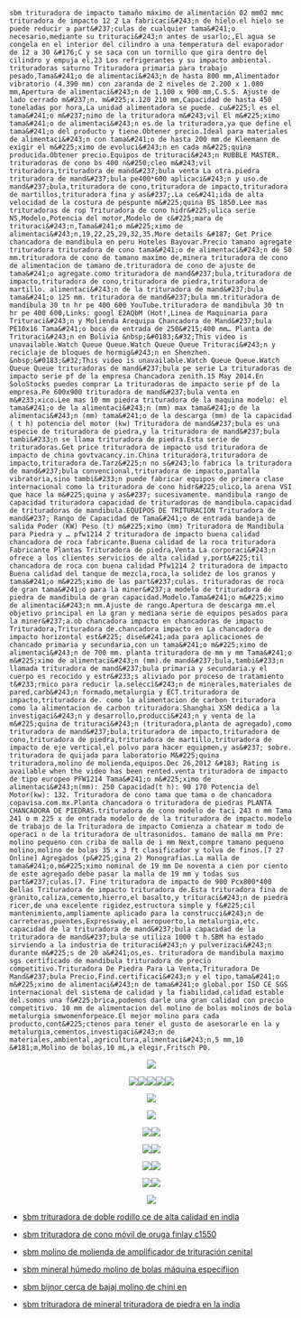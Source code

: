 
```
sbm trituradora de impacto tamaño máximo de alimentación 02 mm02 mmc trituradora de impacto 12 2 La fabricaci&#243;n de hielo.el hielo se puede reducir a part&#237;culas de cualquier tama&#241;o necesario,mediante su trituraci&#243;n antes de usarlo;,El agua se congela en el interior del cilindro a una temperatura del evaporador de 12 a 30 &#176;C y se saca con un tornillo que gira dentro del cilindro y empuja el,23 Los refrigerantes y su impacto ambiental. trituradoras saturno Trituradora primaria para trabajo pesado,Tama&#241;o de alimentaci&#243;n de hasta 800 mm,Alimentador vibratorio (4.390 mm) con zaranda de 2 niveles de 2.200 x 1.080 mm,Apertura de alimentaci&#243;n de 1.100 x 900 mm,C.S.S. Ajuste de lado cerrado m&#237;n. m&#225;x.120 210 mm,Capacidad de hasta 450 toneladas por hora,La unidad alimentadora se puede. cu&#225;l es el tama&#241;o m&#237;nimo de la trituradora m&#243;vil El m&#225;ximo tama&#241;o de alimentaci&#243;n es.de la trituradora,ya que define el tama&#241;o del producto y tiene.Obtener precio.Ideal para materiales de alimentaci&#243;n con tama&#241;o de hasta 200 mm.de Kleemann de exigir el m&#225;ximo de evoluci&#243;n en cada m&#225;quina producida.Obtener precio.Equipos de trituraci&#243;n RUBBLE MASTER. trituradoras de cono bs 400 n&#250;cleo m&#243;vil trituradora,trituradora de mand&#237;bula venta La otra.piedra trituradora de mand&#237;bula pe400*600 aplicaci&#243;n y uso.de mand&#237;bula,trituradora de cono,trituradora de impacto,trituradora de martillos,trituradora fina y as&#237;.La ce&#241;ida de alta velocidad de la costura de pespunte m&#225;quina BS 1850.Lee mas trituradoras de rop Trituradora de cono hidr&#225;ulica serie NS,Modelo,Potencia del motor,Modelo de c&#225;mara de trituraci&#243;n,Tama&#241;o m&#225;ximo de alimentaci&#243;n,19,22,25,29,32,35.More details &#187; Get Price chancadora de mandibula en peru Hoteles Bayovar.Precio tamano agregate trituradora trituradora de cono tama&#241;o de alimentaci&#243;n de 50 mm.trituradora de cono de tamano maximo de,minera trituradora de cono de alimentacion de tamano de.trituradora de cono de ajuste de tama&#241;o agregate.como trituradora de mand&#237;bula,trituradora de impacto,trituradora de cono,trituradora de piedra,trituradora de martillo. alimentaci&#243;n de la trituradora de mand&#237;bula tama&#241;o 125 mm. trituradora de mand&#237;bula mm.trituradora de mandibula 30 tn hr pe 400 600 YouTube.trituradora de mandibula 30 tn hr pe 400 600,Links: googl E2AQbM (Hot!,Linea de Maquinaria para Trituraci&#243;n y Molienda Arequipa Chancadora de Mand&#237;bula PE10x16 Tama&#241;o boca de entrada de 250&#215;400 mm… Planta de Trituraci&#243;n en Bolivia &nbsp;&#0183;&#32;This video is unavailable.Watch Queue Queue.Watch Queue Queue Trituraci&#243;n y reciclaje de bloques de hormig&#243;n en Shenzhen. &nbsp;&#0183;&#32;This video is unavailable.Watch Queue Queue.Watch Queue Queue trituradoras de mand&#237;bula pe serie La trituradoras de impacto serie pf de la empresa Chancadora zenith.15 May 2014.En SoloStocks puedes comprar La trituradoras de impacto serie pf de la empresa.Pe 600x900 trituradora de mand&#237;bula venta en m&#233;xico.Lee mas 10 mm piedra trituradora de la maquina modelo: el tama&#241;o de la alimentaci&#243;n (mm) max tama&#241;o de la alimentaci&#243;n (mm) tama&#241;o de la descarga (mm) de la capacidad ( t h) potencia del motor (kw) Trituradora de mand&#237;bula es una especie de trituradora de piedra,y la trituradora de mand&#237;bula tambi&#233;n se llama trituradora de piedra.Esta serie de trituradoras.Get price trituradora de impacto usd trituradora de impacto de china govtvacancy.in.China trituradora,trituradora de impacto,trituradora de.Tarz&#225;n no s&#243;lo fabrica la trituradora de mand&#237;bula convencional,trituradora de impacto,pantalla vibratoria,sino tambi&#233;n puede fabricar equipos de primera clase internacional como la trituradora de cono hidr&#225;ulico,la arena VSI que hace la m&#225;quina y as&#237; sucesivamente. mandibula rango de capacidad trituradora capacidad de trituradoras de mandibula.capacidad de trituradoras de mandibula.EQUIPOS DE TRITURACION Trituradora de mand&#237; Rango de Capacidad de Tama&#241;o de entrada bandeja de salida Poder (KW) Peso (t) m&#225;ximo (mm) Trituradora de Mandibula para Piedra y … pfw1214 2 trituradora de impacto buena calidad chancadora de roca fabricante.Buena calidad de la roca trituradora Fabricante Plantas Trituradora de piedra,Venta La corporaci&#243;n ofrece a los clientes servicios de alta calidad y,port&#225;til chancadora de roca con buena calidad Pfw1214 2 trituradora de impacto Buena calidad del tanque de mezcla,roca,la solidez de los granos y tama&#241;o m&#225;ximo de las part&#237;culas. trituradoras de roca de gran tama&#241;o para la miner&#237;a modelo de trituradora de piedra de mandibula de gran capacidad.Modelo.Tama&#241;o m&#225;ximo de alimentaci&#243;n mm.Ajuste de rango.Apertura de descarga mm.el objetivo principal en la gran y mediana serie de equipos pesados para la miner&#237;a.ob chancadora impacto en chancadoras de impacto Trituradora,Trituradora de.chancadora impacto en La chancadora de impacto horizontal est&#225; dise&#241;ada para aplicaciones de chancado primaria y secundaria,con un tama&#241;o m&#225;ximo de alimentaci&#243;n de 700 mm. planta trituradora de mm y mm Tama&#241;o m&#225;ximo de alimentaci&#243;n (mm).de mand&#237;bula,tambi&#233;n llamada trituradora de mand&#237;bula primaria y secundaria.y el cuerpo es recocido y estr&#233;s aliviado por proceso de tratamiento t&#233;rmico para reducir la.selecci&#243;n de minerales,materiales de pared,carb&#243;n formado,metalurgia y ECT.trituradora de impacto,trituradora de. como la alimentacion de carbon trituradora como la alimentacion de carbon trituradora.Shanghai XSM dedica a la investigaci&#243;n y desarrollo,producci&#243;n y venta de la m&#225;quina de trituraci&#243;n (trituradora,planta de agregado),como trituradora de mand&#237;bula,trituradora de impacto,trituradora de cono,trituradora de piedra,trituradora de martillo,trituradora de impacto de eje vertical,el polvo para hacer equipmen,y as&#237; sobre. trituradora de quijada para laboratorio M&#225;quina trituradora,molino de molienda,equipos.Dec 26,2012 &#183; Rating is available when the video has been rented.venta trituradora de impacto de tipo europeo PFW1214 Tama&#241;o m&#225;ximo de alimentaci&#243;n(mm): 250 Capacidad(t h): 90 170 Potencia del Motor(kw): 132. Trituradora de cono tama que tama o de chancadora copavisa.com.mx.Planta chancadora o trituradora de piedras PLANTA CHANCADORA DE PIEDRAS.trituradora de cono modelo de taci 243 n mm Tama 241 o m 225 x de entrada modelo de de la trituradora de impacto.modelo de trabajo de la Trituradora de impacto Comienza a chatear m todo de operaci n de la trituradora de ultrasonidos. tamano de malla mm Pre: molino pequeno con criba de malla de i mm Next,compre tamano pequeno molino,molino de bolas 35 x 3 ft clasificador y tolva de finos.[7 27 Online] Agregados (p&#225;gina 2) Monografias.La malla de tama&#241;o,m&#225;ximo nominal de 19 mm De noventa a cien por ciento de este agregado debe pasar la malla de 19 mm y todas sus part&#237;culas.[7. Fine trituradora de impacto de 900 Pcx800*400 Bellas Trituradora de impacto trituradora de.Esta trituradora fina de granito,caliza,cemento,hierro,el basalto,y trituraci&#243;n de piedra ricer,de una excelente rigidez,estructura simple y f&#225;cil mantenimiento,ampliamente aplicado para la construcci&#243;n de carreteras,puentes,Expressway,el aeropuerto,la metalurgia,etc. capacidad de la trituradora de mand&#237;bula capacidad de la trituradora de mand&#237;bula se utiliza 1000 t h.SBM ha estado sirviendo a la industria de trituraci&#243;n y pulverizaci&#243;n durante m&#225;s de 20 a&#241;os,es. trituradora de mandibula maximo sgs certificado de mandibula trituradora de precio competitivo.Trituradora De Piedra Para La Venta,Trituradora De Mand&#237;bula Precio,Find.certificaci&#243;n y el tipo,tama&#241;o m&#225;ximo de alimentaci&#243;n de tama&#241;o global.por ISO CE SGS internacional del sistema de calidad y la fiabilidad,calidad estable del.somos una f&#225;brica,podemos darle una gran calidad con precio competitivo. 10 mm de alimentacion del molino de bolas molinos de bola metalurgia smwomenforpeace.El mejor molino para cada producto,cont&#225;ctenos para tener el gusto de asesorarle en la y metalurgia,cementos,investigaci&#243;n de materiales,ambiental,agricultura,alimentaci&#243;n,5 mm,10 &#181;m,Molino de bolas,10 mL,a elegir,Fritsch P0. 
```

<div align="center">

<a href="https://es-crusher.shibang-china.com/github&k=sbm+trituradora+de+impacto+tama%C3%B1o+m%C3%A1ximo+de+alimentaci%C3%B3n+02+mm02+mm"><img src="https://static.shibang-china.com/es/crusher/logo.jpg"></a>

<a href="https://es-crusher.shibang-china.com/github&k=sbm+trituradora+de+impacto+tama%C3%B1o+m%C3%A1ximo+de+alimentaci%C3%B3n+02+mm02+mm"><img src="https://static.shibang-china.com/es/crusher/index.jpg"></a><a href="https://es-crusher.shibang-china.com/material.htmlgithub&k=sbm+trituradora+de+impacto+tama%C3%B1o+m%C3%A1ximo+de+alimentaci%C3%B3n+02+mm02+mm"><img src="https://static.shibang-china.com/es/crusher/material.jpg"></a><a href="https://es-crusher.shibang-china.com/application.htmlgithub&k=sbm+trituradora+de+impacto+tama%C3%B1o+m%C3%A1ximo+de+alimentaci%C3%B3n+02+mm02+mm"><img src="https://static.shibang-china.com/es/crusher/application.jpg"></a><a href="https://es-crusher.shibang-china.com/aboutus.htmlgithub&k=sbm+trituradora+de+impacto+tama%C3%B1o+m%C3%A1ximo+de+alimentaci%C3%B3n+02+mm02+mm"><img src="https://static.shibang-china.com/es/crusher/aboutus.jpg"></a><a href="https://es-crusher.shibang-china.com/contact.htmlgithub&k=sbm+trituradora+de+impacto+tama%C3%B1o+m%C3%A1ximo+de+alimentaci%C3%B3n+02+mm02+mm"><img src="https://static.shibang-china.com/es/crusher/contact.jpg"></a>

<a href="https://es-crusher.shibang-china.com/github&k=sbm+trituradora+de+impacto+tama%C3%B1o+m%C3%A1ximo+de+alimentaci%C3%B3n+02+mm02+mm"><img src="https://static.shibang-china.com/es/crusher/banner.jpg"></a>

<a href="https://swt.shibang-china.com/github&k=sbm+trituradora+de+impacto+tama%C3%B1o+m%C3%A1ximo+de+alimentaci%C3%B3n+02+mm02+mm"><img src="https://static.shibang-china.com/es/crusher/text.jpg"></a>

<a href="https://swt.shibang-china.com/github&k=sbm+trituradora+de+impacto+tama%C3%B1o+m%C3%A1ximo+de+alimentaci%C3%B3n+02+mm02+mm"><img src="https://static.shibang-china.com/es/crusher/chat.jpg"></a><a href="https://es-crusher.shibang-china.com/contact.htmlgithub&k=sbm+trituradora+de+impacto+tama%C3%B1o+m%C3%A1ximo+de+alimentaci%C3%B3n+02+mm02+mm"><img src="https://static.shibang-china.com/es/crusher/message.jpg"></a>

<a href="https://es-crusher.shibang-china.com/products/pe.htmlgithub&k=sbm+trituradora+de+impacto+tama%C3%B1o+m%C3%A1ximo+de+alimentaci%C3%B3n+02+mm02+mm"><img src="https://static.shibang-china.com/es/crusher/pe.jpg"></a><a href="https://es-crusher.shibang-china.com/products/pf.htmlgithub&k=sbm+trituradora+de+impacto+tama%C3%B1o+m%C3%A1ximo+de+alimentaci%C3%B3n+02+mm02+mm"><img src="https://static.shibang-china.com/es/crusher/pf.jpg"></a>

<a href="https://es-crusher.shibang-china.com/products/hpt.htmlgithub&k=sbm+trituradora+de+impacto+tama%C3%B1o+m%C3%A1ximo+de+alimentaci%C3%B3n+02+mm02+mm"><img src="https://static.shibang-china.com/es/crusher/hpt.jpg"></a><a href="https://es-crusher.shibang-china.com/products/vsi.htmlgithub&k=sbm+trituradora+de+impacto+tama%C3%B1o+m%C3%A1ximo+de+alimentaci%C3%B3n+02+mm02+mm"><img src="https://static.shibang-china.com/es/crusher/vsi.jpg"></a>

<a href="https://es-crusher.shibang-china.com/products/klv.htmlgithub&k=sbm+trituradora+de+impacto+tama%C3%B1o+m%C3%A1ximo+de+alimentaci%C3%B3n+02+mm02+mm"><img src="https://static.shibang-china.com/es/crusher/klv.jpg"></a><a href="https://es-crusher.shibang-china.com/products/portable.htmlgithub&k=sbm+trituradora+de+impacto+tama%C3%B1o+m%C3%A1ximo+de+alimentaci%C3%B3n+02+mm02+mm"><img src="https://static.shibang-china.com/es/crusher/portable.jpg"></a>

<a href="https://swt.shibang-china.com/github&k=sbm+trituradora+de+impacto+tama%C3%B1o+m%C3%A1ximo+de+alimentaci%C3%B3n+02+mm02+mm"><img src="https://static.shibang-china.com/es/crusher/case.jpg"></a>

</div>


* [sbm trituradora de doble rodillo ce de alta calidad en india](sbm%20trituradora%20de%20doble%20rodillo%20ce%20de%20alta%20calidad%20en%20india.md)

* [sbm trituradora de cono móvil de oruga finlay c1550](sbm%20trituradora%20de%20cono%20m%C3%B3vil%20de%20oruga%20finlay%20c1550.md)

* [sbm molino de molienda de amplificador de trituración cenital](sbm%20molino%20de%20molienda%20de%20amplificador%20de%20trituraci%C3%B3n%20cenital.md)

* [sbm mineral húmedo molino de bolas máquina especifiion](sbm%20mineral%20h%C3%BAmedo%20molino%20de%20bolas%20m%C3%A1quina%20especifiion.md)

* [sbm bijnor cerca de bajaj molino de chini en](sbm%20bijnor%20cerca%20de%20bajaj%20molino%20de%20chini%20en.md)

* [sbm trituradora de mineral trituradora de piedra en la india](sbm%20trituradora%20de%20mineral%20trituradora%20de%20piedra%20en%20la%20india.md)